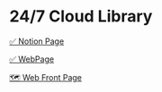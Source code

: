 # 24/7 Cloud Library



[✅ Notion Page](https://www.notion.so/Project-b9bb2c8ddbc241f5b4d8c160208cf108)

[✅ WebPage](https://www.cloudlibrary.shop/)

[🗺 Web Front Page](http://ec2-3-36-85-185.ap-northeast-2.compute.amazonaws.com/)
